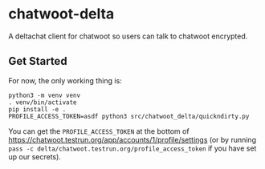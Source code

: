 # chatwoot-delta
A deltachat client for chatwoot so users can talk to chatwoot encrypted.

## Get Started

For now, the only working thing is:

```
python3 -m venv venv
. venv/bin/activate
pip install -e .
PROFILE_ACCESS_TOKEN=asdf python3 src/chatwoot_delta/quickndirty.py
```

You can get the `PROFILE_ACCESS_TOKEN`
at the bottom of <https://chatwoot.testrun.org/app/accounts/1/profile/settings>
(or by running `pass -c delta/chatwoot.testrun.org/profile_access_token`
if you have set up our secrets).
